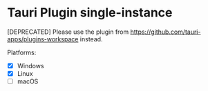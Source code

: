 # Tauri Plugin single-instance

[DEPRECATED] Please use the plugin from
https://github.com/tauri-apps/plugins-workspace instead.

Platforms:

-   [x] Windows
-   [x] Linux
-   [ ] macOS
